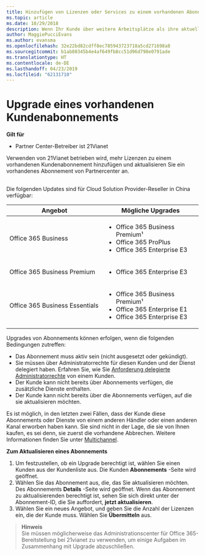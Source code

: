 ```yaml
---
title: Hinzufügen von Lizenzen oder Services zu einem vorhandenen Abonnement (Partner Center im Betrieb über 21Vianet)
ms.topic: article
ms.date: 10/29/2018
description: Wenn Ihr Kunde über weitere Arbeitsplätze als ihre aktuelle angegebene Abonnement oder eine andere Version mit zusätzlichen Diensten benötigt, möglicherweise Sie das Abonnement zu aktualisieren.
author: MaggiePucciEvans
ms.author: evansma
ms.openlocfilehash: 32e22bd82cdff8ec785943723718a5cd271698a8
ms.sourcegitcommit: b1ab80345b4e4af649fb8cc51d96d798e0791ade
ms.translationtype: HT
ms.contentlocale: de-DE
ms.lasthandoff: 04/23/2019
ms.locfileid: "62131710"
---
```

# <a name="upgrade-an-existing-customer-subscription"></a>Upgrade eines vorhandenen Kundenabonnements

**Gilt für**

-   Partner Center-Betreiber ist 21Vianet

Verwenden von 21Vianet betrieben wird, mehr Lizenzen zu einem vorhandenen Kundenabonnement hinzufügen und aktualisieren Sie ein vorhandenes Abonnement von Partnercenter an. 

## <a href="" id="upgradesubscription"></a>

Die folgenden Updates sind für Cloud Solution Provider-Reseller in China verfügbar:

<table>
<colgroup>
<col width="50%" />
<col width="50%" />
</colgroup>
<thead>
<tr class="header">
<th>Angebot</th>
<th>Mögliche Upgrades</th>
</tr>
</thead>
<tbody>
<tr class="odd">
<td>Office 365 Business</td>
<td><ul>
<li>Office 365 Business Premium¹</li>
<li>Office 365 ProPlus</li>
<li>Office 365 Enterprise E3</li>

</ul></td>
</tr>
<tr class="even">
<td>Office 365 Business Premium</td>
<td><ul>
<li>Office 365 Enterprise E3</li>

</ul></td>
</tr>
<tr class="odd">
<td>Office 365 Business Essentials</td>
<td><ul>
<li>Office 365 Business Premium¹</li>
<li>Office 365 Enterprise E1</li>
<li>Office 365 Enterprise E3</li>

</ul></td>
</tr>
</tbody>
</table>


Upgrades von Abonnements können erfolgen, wenn die folgenden Bedingungen zutreffen:

-   Das Abonnement muss aktiv sein (nicht ausgesetzt oder gekündigt).
-   Sie müssen über Administratorrechte für diesen Kunden und der Dienst delegiert haben. Erfahren Sie, wie Sie [Anforderung delegierte Administratorrechte](request-a-relationship-with-a-customer.md) von einem Kunden.
-   Der Kunde kann nicht bereits über Abonnements verfügen, die zusätzliche Dienste enthalten.
-   Der Kunde kann nicht bereits über die Abonnements verfügen, auf die sie aktualisieren möchten.

Es ist möglich, in den letzten zwei Fällen, dass der Kunde diese Abonnements oder Dienste von einem anderen Händler oder einen anderen Kanal erworben haben kann. Sie sind nicht in der Lage, die sie von Ihnen kaufen, es sei denn, sie zuerst die vorhandene Abbrechen. Weitere Informationen finden Sie unter [Multichannel](multichannel.md).

**Zum Aktualisieren eines Abonnements**

1.  Um festzustellen, ob ein Upgrade berechtigt ist, wählen Sie einen Kunden aus der Kundenliste aus. Die Kunden **Abonnements** -Seite wird geöffnet.
2.  Wählen Sie das Abonnement aus, die, das Sie aktualisieren möchten. Des Abonnements **Details** -Seite wird geöffnet. Wenn das Abonnement zu aktualisierenden berechtigt ist, sehen Sie sich direkt unter der Abonnement-ID, die Sie auffordert, **jetzt aktualisieren**.
3.  Wählen Sie ein neues Angebot, und geben Sie die Anzahl der Lizenzen ein, die der Kunde muss. Wählen Sie **Übermitteln** aus.

>**Hinweis**<br>Sie müssen möglicherweise das Administrationscenter für Office 365-Bereitstellung bei 21vianet zu verwenden, um einige Aufgaben im Zusammenhang mit Upgrade abzuschließen.

